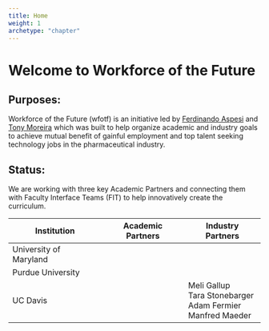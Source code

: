 ```yaml
---
title: Home
weight: 1
archetype: "chapter"
---
```


# Welcome to Workforce of the Future

## Purposes:

Workforce of the Future (wfotf) is an initiative led by [Ferdinando Aspesi](https://www.linkedin.com/in/ferdinando-aspesi-68816115/) and [Tony Moreira](https://cbee.umbc.edu/antonio-moreira/) which was built to help organize academic and industry goals to achieve mutual benefit of gainful employment and top talent seeking technology jobs in the pharmaceutical industry.

## Status:

We are working with three key Academic Partners and connecting them with Faculty Interface Teams (FIT) to help innovatively create the curriculum.

| Institution            | Academic Partners | Industry Partners                                                  |
|------------------------|-------------------|--------------------------------------------------------------------|
| University of Maryland |                   |                                                                    |
| Purdue University      |                   |                                                                    |
| UC Davis               |                   | Meli Gallup<br>Tara Stonebarger<br>Adam Fermier <br> Manfred Maeder|
